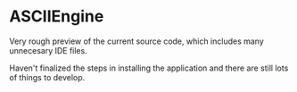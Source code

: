 # ASCIIEngine

Very rough preview of the current source code, which includes many unnecesary IDE files.

Haven't finalized the steps in installing the application and there are still lots of things to develop.
